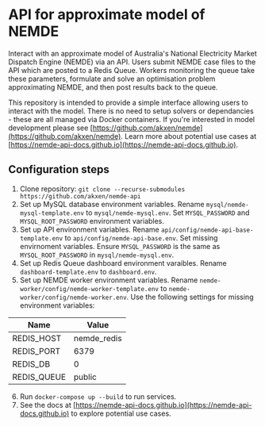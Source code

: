 # API for approximate model of NEMDE
Interact with an approximate model of Australia's National Electricity Market Dispatch Engine (NEMDE) via an API. Users submit NEMDE case files to the API which are posted to a Redis Queue. Workers monitoring the queue take these parameters, formulate and solve an optimisation problem approximating NEMDE, and then post results back to the queue.

This repository is intended to provide a simple interface allowing users to interact with the model. There is no need to setup solvers or dependancies - these are all managed via Docker containers. If you're interested in model development please see [https://github.com/akxen/nemde](https://github.com/akxen/nemde). Learn more about potential use cases at [https://nemde-api-docs.github.io](https://nemde-api-docs.github.io).


## Configuration steps
1. Clone repository: `git clone --recurse-submodules https://github.com/akxen/nemde-api`
2. Set up MySQL database environment variables. Rename `mysql/nemde-mysql-template.env` to `mysql/nemde-mysql.env`. Set `MYSQL_PASSWORD` and `MYSQL_ROOT_PASSWORD` environment variables.
3. Set up API environment variables. Rename `api/config/nemde-api-base-template.env` to `api/config/nemde-api-base.env`. Set missing envirnoment variables. Ensure `MYSQL_PASSWORD` is the same as `MYSQL_ROOT_PASSWORD` in `mysql/nemde-mysql.env`.
4. Set up Redis Queue dashboard environment varaibles. Rename `dashboard-template.env` to `dashboard.env`.
5. Set up NEMDE worker environment variables. Rename `nemde-worker/config/nemde-worker-template.env` to `nemde-worker/config/nemde-worker.env`. Use the following settings for missing environment variables:

| Name | Value |
| ---- | ----- |
| REDIS_HOST | nemde_redis |
| REDIS_PORT | 6379 |
| REDIS_DB | 0 |
| REDIS_QUEUE | public | 
6. Run `docker-compose up --build` to run services.
7. See the docs at [https://nemde-api-docs.github.io](https://nemde-api-docs.github.io) to explore potential use cases.
